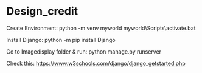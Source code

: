 # Design_credit
Create Environment:
python -m venv myworld
myworld\Scripts\activate.bat

Install Dijango:
python -m pip install Django

Go to Imagedisplay folder & run:
python manage.py runserver


Check this:
https://www.w3schools.com/django/django_getstarted.php
